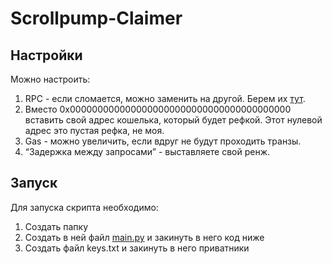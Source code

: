 # Scrollpump-Claimer

## Настройки

Можно настроить:

1. RPC - если сломается, можно заменить на другой. Берем их [тут](https://chainlist.org/chain/534352).
2. Вместо 0x0000000000000000000000000000000000000000 вставить свой адрес кошелька, который будет рефкой. Этот нулевой адрес это пустая рефка, не моя.
3. Gas - можно увеличить, если вдруг не будут проходить транзы.
4. “Задержка между запросами” - выставляете свой ренж.

## Запуск

Для запуска скрипта необходимо:

1. Создать папку
2. Создать в ней файл [main.py](http://main.py) и закинуть в него код ниже
3. Создать файл keys.txt и закинуть в него приватники
